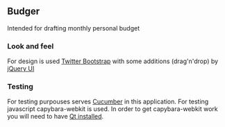 ## Budger

Intended for drafting monthly personal budget

### Look and feel

For design is used [Twitter Bootstrap](http://twitter.github.com/bootstrap/) with some additions (drag'n'drop) by [jQuery UI](http://jqueryui.com/)

### Testing

For testing purpouses serves [Cucumber](http://cukes.info/) in this application. For testing javascript capybara-webkit is used. In order to get capybara-webkit work you will need to have [Qt installed](https://github.com/thoughtbot/capybara-webkit/wiki/Installing-Qt).
